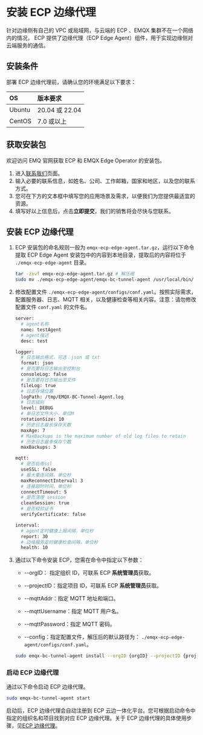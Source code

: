 # 安装 ECP 边缘代理

针对边缘侧有自己的 VPC 或局域网，与云端的 ECP 、EMQX 集群不在一个网络内的情况， ECP 提供了边缘代理（ECP Edge Agent）组件，用于实现边缘侧对云端服务的通信。


## 安装条件

部署 ECP 边缘代理前，请确认您的环境满足以下要求：

| OS     | 版本要求        |
| :----- | :-------------- |
| Ubuntu | 20.04  或 22.04 |
| CentOS | 7.0 或以上      |

## 获取安装包

欢迎访问 EMQ 官网获取 ECP 和 EMQX Edge Operator 的安装包。

1. 进入[联系我们](https://www.emqx.com/zh/contact?product=emqx-ecp)页面。
2. 输入必要的联系信息，如姓名、公司、工作邮箱，国家和地区，以及您的联系方式。
3. 您可在下方的文本框中填写您的应用场景及需求，以便我们为您提供最适宜的资源。
4. 填写好以上信息后，点击**立即提交**，我们的销售将会尽快与您联系。

## 安装 ECP 边缘代理

1. ECP 安装包的命名规则一般为 `emqx-ecp-edge-agent.tar.gz`，运行以下命令提取 ECP Edge Agent 安装包中的内容到本地目录，提取后的内容将位于 `./emqx-ecp-edge-agent` 目录。

   ```bash
   tar -zxvf emqx-ecp-edge-agent.tar.gz # 解压缩
   sudo mv ./emqx-ecp-edge-agent/emqx-bc-tunnel-agent /usr/local/bin/ # 把可执行文件移入 /usr/local/bin 下。注：不同的系统目录可能有所不同。
   ```

2. 修改配置文件 `./emqx-ecp-edge-agent/configs/conf.yaml`。按照实际需求，配置服务器、日志、MQTT 相关，以及健康检查等相关内容。注意：请勿修改配置文件 `conf.yaml` 的文件名。

   ```bash
   server:
     # agent名称
     name: testAgent
     # agent描述
     desc: test
   
   logger:
     # 日志输出格式，可选：json 或 txt
     format: json
     # 是否要将日志输出至控制台
     consoleLog: false
     # 是否要将日志输出至文件
     fileLog: true
     # 日志存储位置
     logPath: /tmp/EMQX-BC-Tunnel-Agent.log
     # 日志级别
     level: DEBUG
     # 单日志文件大小，单位M
     rotationSize: 10
     # 历史日志最长保存天数
     maxAge: 7
     # MaxBackups is the maximum number of old log files to retain
     # 历史日志最多保存个数
     maxBackups: 3
   
   mqtt:
     # 是否启用ssl
     useSSL: false
     # 最大重连间隔，单位秒
     maxReconnectInterval: 3
     # 连接超时时间，单位秒
     connectTimeout: 5
     # 是否清理 session
     cleanSession: true
     # 是否校验证书
     verifyCertificate: false
   
   interval:
     # agent定时健康上报间隔，单位秒
     report: 30
     # 边缘服务定时健康检查间隔，单位秒
     health: 10
   ```

3. 通过以下命令安装 ECP，您需在命令中指定以下参数：

   - --orgID： 指定组织 ID，可联系 ECP **系统管理员**获取。

   - --projectID：指定项目 ID，可联系 ECP **系统管理员**获取。

   - --mqttAddr：指定 MQTT 地址和端口。

   - --mqttUsername：指定 MQTT 用户名。

   - --mqttPassword：指定 MQTT 密码。

   - --config：指定配置文件，解压后的默认路径为： `./emqx-ecp-edge-agent/configs/conf.yaml`。

   ```bash
   sudo emqx-bc-tunnel-agent install --orgID {orgID} --projectID {projectID} --mqttAddr {mqttAddr} --mqttUsername {mqttUsername} --mqttPassword {mqttPassword} --config ./emqx-ecp-edge-agent/configs/
   ```

   

### 启动 ECP 边缘代理

通过以下命令启动 ECP 边缘代理。

```bash
sudo emqx-bc-tunnel-agent start
```

启动后，ECP 边缘代理会自动注册到 ECP 云边一体化平台。您可根据启动命令中指定的组织名和项目找到对应 ECP 边缘代理。关于 ECP 边缘代理的具体使用步骤，见[ECP 边缘代理](../edge_service/batch_import.md)。

